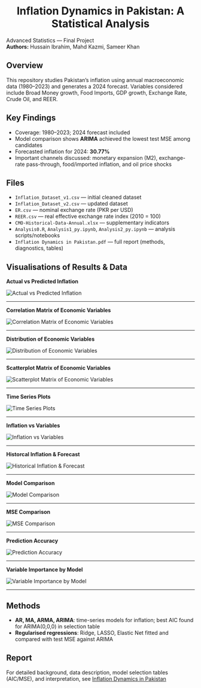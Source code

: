 <h1 align="center">Inflation Dynamics in Pakistan: A Statistical Analysis</h1>
<p>
  Advanced Statistics — Final Project<br>
  <strong>Authors:</strong> Hussain Ibrahim, Mahd Kazmi, Sameer Khan
</p>
<h2>Overview</h2>
<p>
  This repository studies Pakistan’s inflation using annual macroeconomic data (1980–2023) and generates a 2024 forecast. 
  Variables considered include Broad Money growth, Food Imports, GDP growth, Exchange Rate, Crude Oil, and REER. 
</p>
<h2>Key Findings</h2>
<ul>
  <li>Coverage: 1980–2023; 2024 forecast included</li>
  <li>Model comparison shows <strong>ARIMA</strong> achieved the lowest test MSE among candidates</li>
  <li>Forecasted inflation for 2024: <strong>30.77%</strong></li>
  <li>Important channels discussed: monetary expansion (M2), exchange-rate pass-through, food/imported inflation, and oil price shocks</li>
</ul>

<h2>Files</h2>
<ul>
  <li><code>Inflation_Dataset_v1.csv</code> — initial cleaned dataset</li>
  <li><code>Inflation_Dataset_v2.csv</code> — updated dataset</li>
  <li><code>ER.csv</code> — nominal exchange rate (PKR per USD)</li>
  <li><code>REER.csv</code> — real effective exchange rate index (2010 = 100)</li>
  <li><code>CMO-Historical-Data-Annual.xlsx</code> — supplementary indicators</li>
  <li><code>Analysis0.R</code>, <code>Analysis1_py.ipynb</code>, <code>Analysis2_py.ipynb</code> — analysis scripts/notebooks</li>
  <li><code>Inflation Dynamics in Pakistan.pdf</code> — full report (methods, diagnostics, tables)</li>
</ul>

<h2>Visualisations of Results & Data</h2>
<p><strong>Actual vs Predicted Inflation</strong></p>
<p><img src="pictures/Actual vs Predicted Inflation.png" alt="Actual vs Predicted Inflation" /></p>
<hr />
<p><strong>Correlation Matrix of Economic Variables</strong></p>
<p><img src="pictures/Corerelation Matrix of Economic Variables.png" alt="Correlation Matrix of Economic Variables" /></p>
<hr />
<p><strong>Distribution of Economic Variables</strong></p>
<p><img src="pictures/Distribution of Economic Variables.png" alt="Distribution of Economic Variables" /></p>
<hr />
<p><strong>Scatterplot Matrix of Economic Variables</strong></p>
<p><img src="pictures/Scatterplot Matrix of Economic Variables.png" alt="Scatterplot Matrix of Economic Variables" /></p>
<hr />
<p><strong>Time Series Plots</strong></p>
<p><img src="pictures/Time Series Plots.png" alt="Time Series Plots" /></p>
<hr />
<p><strong>Inflation vs Variables</strong></p>
<p><img src="pictures/Inflation vs Variabes.png" alt="Inflation vs Variables" /></p>
<hr />
<p><strong>Historcal Inflation & Forecast</strong></p>
<p><img src="pictures/Historcal Inflation & Forecast.png" alt="Historical Inflation &amp; Forecast" /></p>
<hr />
<p><strong>Model Comparison</strong></p>
<p><img src="pictures/Model Comparison.png" alt="Model Comparison" /></p>
<hr />
<p><strong>MSE Comparison</strong></p>
<p><img src="pictures/MSE Comparison.png" alt="MSE Comparison" /></p>
<hr />
<p><strong>Prediction Accuracy</strong></p>
<p><img src="pictures/Prediction Accuracy.png" alt="Prediction Accuracy" /></p>
<hr />
<p><strong>Variable Importance by Model</strong></p>
<p><img src="pictures/Variable Importance by Model.png" alt="Variable Importance by Model" /></p>
<hr />


<h2>Methods</h2>
<ul>
  <li><strong>AR, MA, ARMA, ARIMA</strong>: time-series models for inflation; best AIC found for ARIMA(0,0,0) in selection table</li>
  <li><strong>Regularised regressions</strong>: Ridge, LASSO, Elastic Net fitted and compared with test MSE against ARIMA</li>
</ul>

<h2>Report</h2>
<p>
  For detailed background, data description, model selection tables (AIC/MSE), and interpretation, see 
  <a href="Inflation Dynamics in Pakistan.pdf">Inflation Dynamics in Pakistan</a>
</p>
